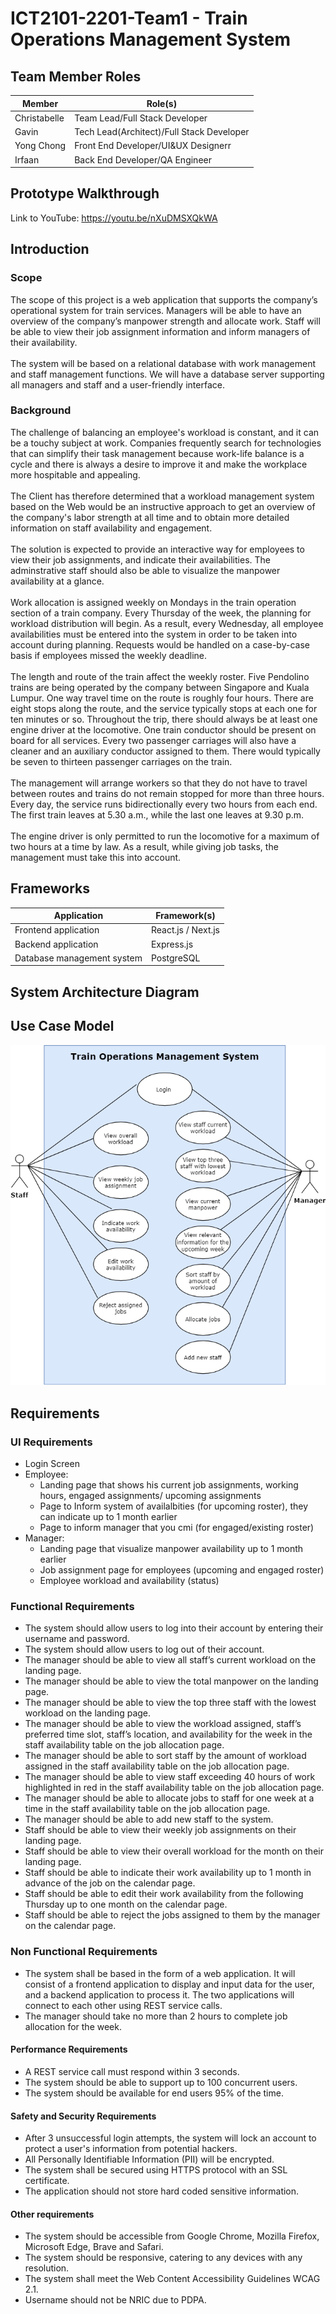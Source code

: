 # ICT2101-2201-Team1 - Train Operations Management System

## Team Member Roles

| Member    | Role(s) 	|
| ---------- | ------------------------- |
| Christabelle    | Team Lead/Full Stack Developer |
| Gavin    | Tech Lead(Architect)/Full Stack Developer |
| Yong Chong    | Front End Developer/UI&UX Designerr |
| Irfaan    | Back End Developer/QA Engineer |

## Prototype Walkthrough
Link to YouTube: https://youtu.be/nXuDMSXQkWA

## Introduction
### Scope
The scope of this project is a web application that supports the company’s operational system for train services. Managers will be able to have an overview of the company’s manpower strength and allocate work. Staff will be able to view their job assignment information and inform managers of their availability.
<br/>
<br/>
The system will be based on a relational database with work management and staff management functions. We will have a database server supporting all managers and staff and a user-friendly interface.

### Background
The challenge of balancing an employee's workload is constant, and it can be a touchy subject at work. Companies frequently search for technologies that can simplify their task management because work-life balance is a cycle and there is always a desire to improve it and make the workplace more hospitable and appealing.
<br/>
<br/>
The Client has therefore determined that a workload management system based on the Web would be an instructive approach to get an overview of the company's labor strength at all time and to obtain more detailed information on staff availability and engagement.
<br/>
<br/>
The solution is expected to provide an interactive way for employees to view their job assignments, and indicate their availabilities. The adminstrative staff should also be able to visualize the manpower availability at a glance.
<br/>
<br/>
Work allocation is assigned weekly on Mondays in the train operation section of a train company. Every Thursday of the week, the planning for workload distribution will begin. As a result, every Wednesday, all employee availabilities must be entered into the system in order to be taken into account during planning. Requests would be handled on a case-by-case basis if employees missed the weekly deadline.
<br/>
<br/>
The length and route of the train affect the weekly roster. Five Pendolino trains are being operated by the company between Singapore and Kuala Lumpur. One way travel time on the route is roughly four hours. There are eight stops along the route, and the service typically stops at each one for ten minutes or so. Throughout the trip, there should always be at least one engine driver at the locomotive. One train conductor should be present on board for all services. Every two passenger carriages will also have a cleaner and an auxiliary conductor assigned to them. There would typically be seven to thirteen passenger carriages on the train.
<br/>
<br/>
The management will arrange workers so that they do not have to travel between routes and trains do not remain stopped for more than three hours. Every day, the service runs bidirectionally every two hours from each end. The first train leaves at 5.30 a.m., while the last one leaves at 9.30 p.m.
<br/>
<br/>
The engine driver is only permitted to run the locomotive for a maximum of two hours at a time by law. As a result, while giving job tasks, the management must take this into account.


## Frameworks
| Application    | Framework(s) 	|
| ---------- | ------------------------- |
| Frontend application   | React.js / Next.js	|
| Backend application    | Express.js	|
| Database management system   | PostgreSQL	|

## System Architecture Diagram

## Use Case Model
![Use Case Model](./docs/2101_UseCaseModel.drawio.png)

## Requirements 
### UI Requirements
- Login Screen
- Employee:
	- Landing page that shows his current job assignments, working hours, engaged assignments/ upcoming assignments
	- Page to Inform system of availalbities (for upcoming roster), they can indicate up to 1 month earlier
	- Page to inform manager that you cmi (for engaged/existing roster)
- Manager:
	- Landing page that visualize manpower availability up to 1 month earlier
	- Job assignment page for employees (upcoming and engaged roster)
	- Employee workload and availability (status)

### Functional Requirements
- The system should allow users to log into their account by entering their username and password.
- The system should allow users to log out of their account.
- The manager should be able to view all staff’s current workload on the landing page.
- The manager should be able to view the total manpower on the landing page.
- The manager should be able to view the top three staff with the lowest workload on the landing page.
- The manager should be able to view the workload assigned, staff’s preferred time slot, staff’s location, and availability for the week in the staff availability table on the job allocation page.
- The manager should be able to sort staff by the amount of workload assigned in the staff availability table on the job allocation page.
- The manager should be able to view staff exceeding 40 hours of work highlighted in red in the staff availability table on the job allocation page.
- The manager should be able to allocate jobs to staff for one week at a time in the staff availability table on the job allocation page.
- The manager should be able to add new staff to the system.
- Staff should be able to view their weekly job assignments on their landing page.
- Staff should be able to view their overall workload for the month on their landing page.
- Staff should be able to indicate their work availability up to 1 month in advance of the job on the calendar page.
- Staff should be able to edit their work availability from the following Thursday up to one month on the calendar page.
- Staff should be able to reject the jobs assigned to them by the manager on the calendar page.

### Non Functional Requirements
- The system shall be based in the form of a web application. It will consist of a frontend application to display and input data for the user, and a backend application to process it. The two applications will connect to each other using REST service calls.
- The manager should take no more than 2 hours to complete job allocation for the week.
#### Performance Requirements
- A REST service call must respond within 3 seconds.
- The system should be able to support up to 100 concurrent users.
- The system should be available for end users 95% of the time.

#### Safety and Security Requirements
- After 3 unsuccessful login attempts, the system will lock an account to protect a user's information from potential hackers.
- All Personally Identifiable Information (PII) will be encrypted.
- The system shall be secured using HTTPS protocol with an SSL certificate.
- The application should not store hard coded sensitive information.

#### Other requirements
- The system should be accessible from Google Chrome, Mozilla Firefox, Microsoft Edge, Brave and Safari.
- The system should be responsive, catering to any devices with any resolution.
- The system shall meet the Web Content Accessibility Guidelines WCAG 2.1.
- Username should not be NRIC due to PDPA.


